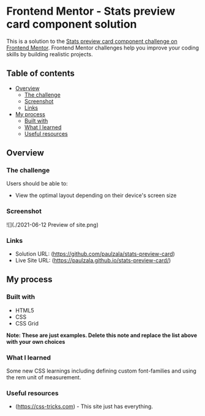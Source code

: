 # Frontend Mentor - Stats preview card component solution

This is a solution to the [Stats preview card component challenge on Frontend Mentor](https://www.frontendmentor.io/challenges/stats-preview-card-component-8JqbgoU62). Frontend Mentor challenges help you improve your coding skills by building realistic projects. 

## Table of contents

- [Overview](#overview)
  - [The challenge](#the-challenge)
  - [Screenshot](#screenshot)
  - [Links](#links)
- [My process](#my-process)
  - [Built with](#built-with)
  - [What I learned](#what-i-learned)
  - [Useful resources](#useful-resources)

## Overview

### The challenge

Users should be able to:

- View the optimal layout depending on their device's screen size

### Screenshot

![](./2021-06-12 Preview of site.png)

### Links

- Solution URL: (https://github.com/paulzala/stats-preview-card)
- Live Site URL: (https://paulzala.github.io/stats-preview-card/)

## My process

### Built with

- HTML5
- CSS
- CSS Grid

**Note: These are just examples. Delete this note and replace the list above with your own choices**

### What I learned
Some new CSS learnings including defining custom font-families and using the rem unit of measurement.

### Useful resources

- (https://css-tricks.com) - This site just has everything.
